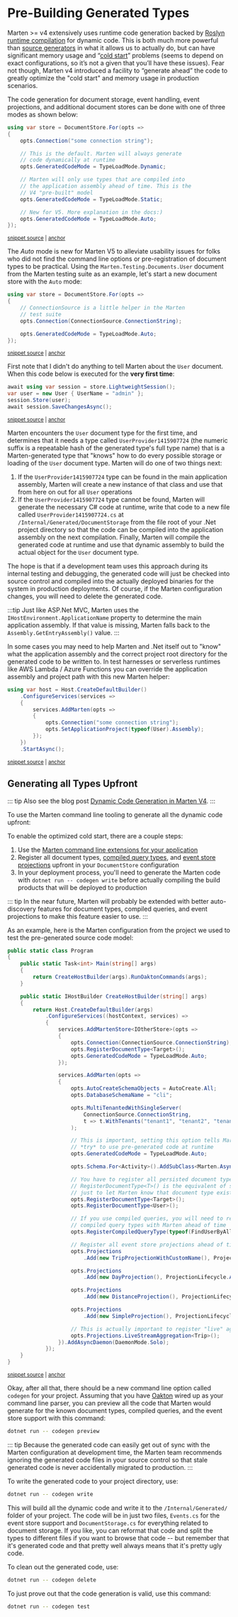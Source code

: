 # Pre-Building Generated Types

Marten >= v4 extensively uses runtime code generation backed by [Roslyn runtime compilation](https://jeremydmiller.com/2018/06/04/compiling-code-at-runtime-with-lamar-part-1/) for dynamic code.
This is both much more powerful than [source generators](https://docs.microsoft.com/en-us/dotnet/csharp/roslyn-sdk/source-generators-overview) in what it allows us to actually do, but can have
significant memory usage and “[cold start](https://en.wikipedia.org/wiki/Cold_start_(computing))” problems (seems to depend on exact configurations, so it’s not a given that you’ll have these issues).
Fear not though, Marten v4 introduced a facility to “generate ahead” the code to greatly optimize the "cold start" and memory usage in production scenarios.

The code generation for document storage, event handling, event projections, and additional document stores can be done
with one of three modes as shown below:

<!-- snippet: sample_code_generation_modes -->
<a id='snippet-sample_code_generation_modes'></a>
```cs
using var store = DocumentStore.For(opts =>
{
    opts.Connection("some connection string");

    // This is the default. Marten will always generate
    // code dynamically at runtime
    opts.GeneratedCodeMode = TypeLoadMode.Dynamic;

    // Marten will only use types that are compiled into
    // the application assembly ahead of time. This is the
    // V4 "pre-built" model
    opts.GeneratedCodeMode = TypeLoadMode.Static;

    // New for V5. More explanation in the docs:)
    opts.GeneratedCodeMode = TypeLoadMode.Auto;
});
```
<sup><a href='https://github.com/JasperFx/marten/blob/master/src/CoreTests/Examples/CodeGenerationOptions.cs#L16-L35' title='Snippet source file'>snippet source</a> | <a href='#snippet-sample_code_generation_modes' title='Start of snippet'>anchor</a></sup>
<!-- endSnippet -->

The *Auto* mode is new for Marten V5 to alleviate usability issues for folks who did not find the command line options or pre-registration
of document types to be practical. Using the `Marten.Testing.Documents.User` document from the Marten testing suite
as an example, let's start a new document store with the `Auto` mode:

<!-- snippet: sample_document_store_for_user_document -->
<a id='snippet-sample_document_store_for_user_document'></a>
```cs
using var store = DocumentStore.For(opts =>
{
    // ConnectionSource is a little helper in the Marten
    // test suite
    opts.Connection(ConnectionSource.ConnectionString);

    opts.GeneratedCodeMode = TypeLoadMode.Auto;
});
```
<sup><a href='https://github.com/JasperFx/marten/blob/master/src/CoreTests/Examples/CodeGenerationOptions.cs#L40-L51' title='Snippet source file'>snippet source</a> | <a href='#snippet-sample_document_store_for_user_document' title='Start of snippet'>anchor</a></sup>
<!-- endSnippet -->

First note that I didn't do anything to tell Marten about the `User` document. When this code below is executed
for the **very first time**:

<!-- snippet: sample_save_a_single_user -->
<a id='snippet-sample_save_a_single_user'></a>
```cs
await using var session = store.LightweightSession();
var user = new User { UserName = "admin" };
session.Store(user);
await session.SaveChangesAsync();
```
<sup><a href='https://github.com/JasperFx/marten/blob/master/src/CoreTests/Examples/CodeGenerationOptions.cs#L53-L60' title='Snippet source file'>snippet source</a> | <a href='#snippet-sample_save_a_single_user' title='Start of snippet'>anchor</a></sup>
<!-- endSnippet -->

Marten encounters the `User` document type for the first time, and determines that it needs a type called `UserProvider1415907724`
(the numeric suffix is a repeatable hash of the generated type's full type name) that is a Marten-generated type that "knows" how
to do every possible storage or loading of the `User` document type. Marten will do one of two things next:

1. If the `UserProvider1415907724` type can be found in the main application assembly, Marten will create a new instance of that class and use that from here on out for all `User` operations
2. If the `UserProvider1415907724` type cannot be found, Marten will generate the necessary C# code at runtime, write that
   code to a new file called `UserProvider1415907724.cs` at `/Internal/Generated/DocumentStorage` from the file root of your
   .Net project directory so that the code can be compiled into the application assembly on the next compilation. Finally, Marten
   will compile the generated code at runtime and use that dynamic assembly to build the actual object for the `User` document
   type.

The hope is that if a development team uses this approach during its internal testing and debugging, the generated code will just be checked into source control and compiled
into the actually deployed binaries for the system in production deployments. Of course, if the Marten configuration changes,
you will need to delete the generated code.

:::tip
Just like ASP.Net MVC, Marten uses the `IHostEnvironment.ApplicationName` property to determine the main application assembly. If
that value is missing, Marten falls back to the `Assembly.GetEntryAssembly()` value.
:::

In some cases you may need to help Marten and .Net itself out to "know" what the application assembly and the correct project
root directory for the generated code to be written to. In test harnesses or serverless runtimes like AWS Lambda / Azure Functions you
can override the application assembly and project path with this new Marten helper:

<!-- snippet: sample_using_set_application_project -->
<a id='snippet-sample_using_set_application_project'></a>
```cs
using var host = Host.CreateDefaultBuilder()
    .ConfigureServices(services =>
    {
        services.AddMarten(opts =>
        {
            opts.Connection("some connection string");
            opts.SetApplicationProject(typeof(User).Assembly);
        });
    })
    .StartAsync();
```
<sup><a href='https://github.com/JasperFx/marten/blob/master/src/CoreTests/Examples/CodeGenerationOptions.cs#L66-L79' title='Snippet source file'>snippet source</a> | <a href='#snippet-sample_using_set_application_project' title='Start of snippet'>anchor</a></sup>
<!-- endSnippet -->

## Generating all Types Upfront

::: tip
Also see the blog post [Dynamic Code Generation in Marten V4](https://jeremydmiller.com/2021/08/04/dynamic-code-generation-in-marten-v4/).
:::

To use the Marten command line tooling to generate all the dynamic code upfront:

To enable the optimized cold start, there are a couple steps:

1. Use the [Marten command line extensions for your application](/configuration/cli)
1. Register all document types, [compiled query types](/documents/querying/compiled-queries), and [event store projections](/events/projections/) upfront in your `DocumentStore` configuration
1. In your deployment process, you'll need to generate the Marten code with `dotnet run -- codegen write` before actually compiling the build products that will be deployed to production

::: tip
In the near future, Marten will probably be extended with better auto-discovery features
for document types, compiled queries, and event projections to make this feature easier to use.
:::

As an example, here is the Marten configuration from the project we used to test the pre-generated source code model:

<!-- snippet: sample_configuring_pre_build_types -->
<a id='snippet-sample_configuring_pre_build_types'></a>
```cs
public static class Program
{
    public static Task<int> Main(string[] args)
    {
        return CreateHostBuilder(args).RunOaktonCommands(args);
    }

    public static IHostBuilder CreateHostBuilder(string[] args)
    {
        return Host.CreateDefaultBuilder(args)
            .ConfigureServices((hostContext, services) =>
            {
                services.AddMartenStore<IOtherStore>(opts =>
                {
                    opts.Connection(ConnectionSource.ConnectionString);
                    opts.RegisterDocumentType<Target>();
                    opts.GeneratedCodeMode = TypeLoadMode.Auto;
                });

                services.AddMarten(opts =>
                {
                    opts.AutoCreateSchemaObjects = AutoCreate.All;
                    opts.DatabaseSchemaName = "cli";

                    opts.MultiTenantedWithSingleServer(
                        ConnectionSource.ConnectionString,
                        t => t.WithTenants("tenant1", "tenant2", "tenant3")
                    );

                    // This is important, setting this option tells Marten to
                    // *try* to use pre-generated code at runtime
                    opts.GeneratedCodeMode = TypeLoadMode.Auto;

                    opts.Schema.For<Activity>().AddSubClass<Marten.AsyncDaemon.Testing.TestingSupport.Trip>();

                    // You have to register all persisted document types ahead of time
                    // RegisterDocumentType<T>() is the equivalent of saying Schema.For<T>()
                    // just to let Marten know that document type exists
                    opts.RegisterDocumentType<Target>();
                    opts.RegisterDocumentType<User>();

                    // If you use compiled queries, you will need to register the
                    // compiled query types with Marten ahead of time
                    opts.RegisterCompiledQueryType(typeof(FindUserByAllTheThings));

                    // Register all event store projections ahead of time
                    opts.Projections
                        .Add(new TripProjectionWithCustomName(), ProjectionLifecycle.Async);

                    opts.Projections
                        .Add(new DayProjection(), ProjectionLifecycle.Async);

                    opts.Projections
                        .Add(new DistanceProjection(), ProjectionLifecycle.Async);

                    opts.Projections
                        .Add(new SimpleProjection(), ProjectionLifecycle.Inline);

                    // This is actually important to register "live" aggregations too for the code generation
                    opts.Projections.LiveStreamAggregation<Trip>();
                }).AddAsyncDaemon(DaemonMode.Solo);
            });
    }
}
```
<sup><a href='https://github.com/JasperFx/marten/blob/master/src/CommandLineRunner/Program.cs#L28-L95' title='Snippet source file'>snippet source</a> | <a href='#snippet-sample_configuring_pre_build_types' title='Start of snippet'>anchor</a></sup>
<!-- endSnippet -->

Okay, after all that, there should be a new command line option called `codegen` for your project. Assuming
that you have [Oakton](https://jasperfx.github.io/oakton) wired up as your command line parser, you can preview all
the code that Marten would generate for the known document types, compiled queries, and the event store support
with this command:

```bash
dotnet run -- codegen preview
```

::: tip
Because the generated code can easily get out of sync with the Marten configuration at development time, the Marten team recommends ignoring the generated code files in your source control so that stale generated code is never accidentally migrated to production.
:::

To write the generated code to your project directory, use:

```bash
dotnet run -- codegen write
```

This will build all the dynamic code and write it to the `/Internal/Generated/` folder of your project. The code will
be in just two files, `Events.cs` for the event store support and `DocumentStorage.cs` for everything related
to document storage. If you like, you can reformat that code and split the types to different files if you want to
browse that code -- but remember that it's generated code and that pretty well always means that it's pretty ugly code.

To clean out the generated code, use:

```bash
dotnet run -- codegen delete
```

To just prove out that the code generation is valid, use this command:

```bash
dotnet run -- codegen test
```
